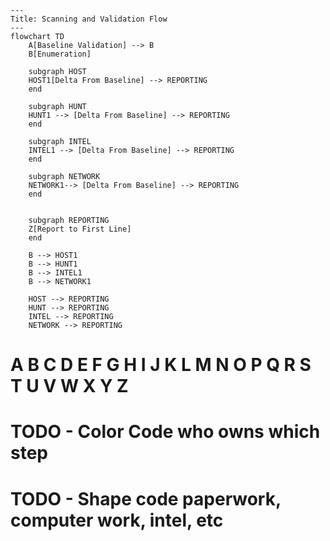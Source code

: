 ```mermaid
---
Title: Scanning and Validation Flow
---
flowchart TD
    A[Baseline Validation] --> B
    B[Enumeration]

    subgraph HOST 
    HOST1[Delta From Baseline] --> REPORTING
    end

    subgraph HUNT 
    HUNT1 --> [Delta From Baseline] --> REPORTING
    end

    subgraph INTEL 
    INTEL1 --> [Delta From Baseline] --> REPORTING
    end

    subgraph NETWORK 
    NETWORK1--> [Delta From Baseline] --> REPORTING
    end


    subgraph REPORTING
    Z[Report to First Line]
    end

    B --> HOST1
    B --> HUNT1
    B --> INTEL1
    B --> NETWORK1

    HOST --> REPORTING
    HUNT --> REPORTING
    INTEL --> REPORTING
    NETWORK --> REPORTING

```
# A B C D E F G H I J K L M N O P Q R S T U V W X Y Z
# TODO - Color Code who owns which step
# TODO - Shape code paperwork, computer work, intel, etc
